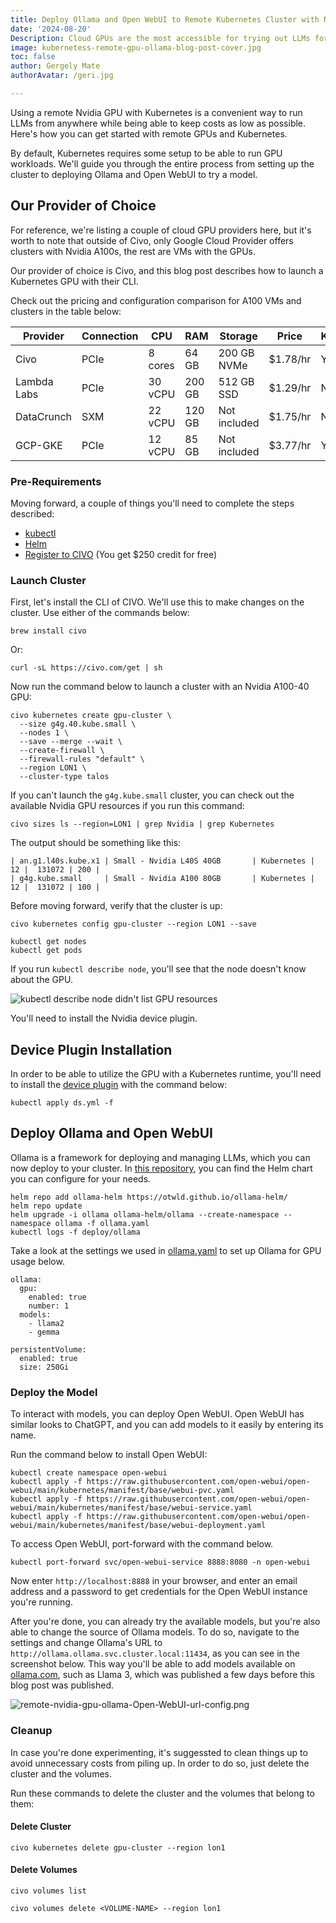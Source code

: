 ```yaml
---
title: Deploy Ollama and Open WebUI to Remote Kubernetes Cluster with Nvidia GPU
date: '2024-08-20'
Description: Cloud GPUs are the most accessible for trying out LLMs for your specific use case. Here's how you can set up a cluster for usage with a GPU.
image: kubernetess-remote-gpu-ollama-blog-post-cover.jpg
toc: false
author: Gergely Mate
authorAvatar: /geri.jpg

---
```


Using a remote Nvidia GPU with Kubernetes is a convenient way to run LLMs from anywhere while being able to keep costs as low as possible. Here's how you can get started with remote GPUs and Kubernetes.

By default, Kubernetes requires some setup to be able to run GPU workloads. We'll guide you through the entire process from setting up the cluster to deploying Ollama and Open WebUI to try a model.

## Our Provider of Choice

For reference, we're listing a couple of cloud GPU providers here, but it's worth to note that outside of Civo, only Google Cloud Provider offers clusters with Nvidia A100s, the rest are VMs with the GPUs.

Our provider of choice is Civo, and this blog post describes how to launch a Kubernetes GPU with their CLI.

Check out the pricing and configuration comparison for A100 VMs and clusters in the table below:

| Provider    | Connection | CPU     | RAM    | Storage      | Price    | Kubernetes |
| ----------- | ---------- | ------- | ------ | ------------ | -------- | ---------- |
| Civo        | PCIe       | 8 cores | 64 GB  | 200 GB NVMe  | $1.78/hr | Yes       |
| Lambda Labs | PCIe       | 30 vCPU | 200 GB | 512 GB SSD   | $1.29/hr | No       |
| DataCrunch  | SXM        | 22 vCPU | 120 GB | Not included | $1.75/hr | No       |
| GCP-GKE  | PCIe        | 12 vCPU | 85 GB | Not included | $3.77/hr | Yes       |

### Pre-Requirements

Moving forward, a couple of things you'll need to complete the steps described:
- [kubectl](https://kubernetes.io/docs/reference/kubectl/)
- [Helm](https://helm.sh/docs/intro/install/)
- [Register to CIVO](https://www.civo.com/) (You get $250 credit for free)

### Launch Cluster

First, let's install the CLI of CIVO. We'll use this to make changes on the cluster. Use either of the commands below:

```
brew install civo
```

Or:

```
curl -sL https://civo.com/get | sh
```

Now run the command below to launch a cluster with an Nvidia A100-40 GPU:

```
civo kubernetes create gpu-cluster \
  --size g4g.40.kube.small \
  --nodes 1 \
  --save --merge --wait \
  --create-firewall \
  --firewall-rules "default" \
  --region LON1 \
  --cluster-type talos
```

If you can't launch the `g4g.kube.small` cluster, you can check out the available Nvidia GPU resources if you run this command:

```
civo sizes ls --region=LON1 | grep Nvidia | grep Kubernetes
```

The output should be something like this:

```
| an.g1.l40s.kube.x1 | Small - Nvidia L40S 40GB       | Kubernetes |  12 |  131072 | 200 |
| g4g.kube.small     | Small - Nvidia A100 80GB       | Kubernetes |  12 |  131072 | 100 |
```

Before moving forward, verify that the cluster is up:

```
civo kubernetes config gpu-cluster --region LON1 --save

kubectl get nodes
kubectl get pods
```

If you run `kubectl describe node`, you'll see that the node doesn't know about the GPU.

![kubectl describe node didn't list GPU resources](/kubernetes-resources-no-gpu-listed.png)

You'll need to install the Nvidia device plugin.

## Device Plugin Installation
In order to be able to utilize the GPU with a Kubernetes runtime, you'll need to install the [device plugin](/blog/ds.yml) with the command below:

```
kubectl apply ds.yml -f
```

## Deploy Ollama and Open WebUI

Ollama is a framework for deploying and managing LLMs, which you can now deploy to your cluster. In [this repository](https://github.com/otwld/ollama-helm), you can find the Helm chart you can configure for your needs.

```
helm repo add ollama-helm https://otwld.github.io/ollama-helm/
helm repo update
helm upgrade -i ollama ollama-helm/ollama --create-namespace --namespace ollama -f ollama.yaml
kubectl logs -f deploy/ollama
```

Take a look at the settings we used in [ollama.yaml](/blog/ollama.yaml) to set up Ollama for GPU usage below.

```
ollama:
  gpu:
    enabled: true
    number: 1
  models: 
    - llama2
    - gemma

persistentVolume:
  enabled: true
  size: 250Gi
```

### Deploy the Model

To interact with models, you can deploy Open WebUI. Open WebUI has similar looks to ChatGPT, and you can add models to it easily by entering its name.

Run the command below to install Open WebUI:

```
kubectl create namespace open-webui
kubectl apply -f https://raw.githubusercontent.com/open-webui/open-webui/main/kubernetes/manifest/base/webui-pvc.yaml
kubectl apply -f https://raw.githubusercontent.com/open-webui/open-webui/main/kubernetes/manifest/base/webui-service.yaml
kubectl apply -f https://raw.githubusercontent.com/open-webui/open-webui/main/kubernetes/manifest/base/webui-deployment.yaml   
```

To access Open WebUI, port-forward with the command below.

```
kubectl port-forward svc/open-webui-service 8888:8080 -n open-webui
```

Now enter `http://localhost:8888` in your browser, and enter an email address and a password to get credentials for the Open WebUI instance you're running.

After you're done, you can already try the available models, but you're also able to change the source of Ollama models. To do so, navigate to the settings and change Ollama's URL to `http://ollama.ollama.svc.cluster.local:11434`, as you can see in the screenshot below. This way you'll be able to add models available on [ollama.com](https://ollama.com/), such as Llama 3, which was published a few days before this blog post was published.

![remote-nvidia-gpu-ollama-Open-WebUI-url-config.png](/remote-nvidia-gpu-ollama-Open-WebUI-url-config.png)

### Cleanup

In case you're done experimenting, it's suggessted to clean things up to avoid unnecessary costs from piling up. In order to do so, just delete the cluster and the volumes.

Run these commands to delete the cluster and the volumes that belong to them:

#### Delete Cluster

```
civo kubernetes delete gpu-cluster --region lon1
```

#### Delete Volumes

```
civo volumes list

civo volumes delete <VOLUME-NAME> --region lon1
```


